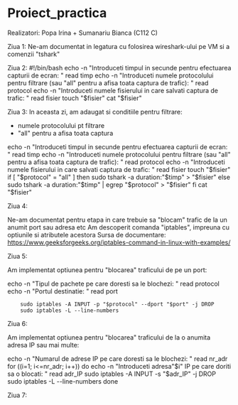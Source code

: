 # Proiect_practica
Realizatori: Popa Irina + Sumanariu Bianca (C112 C)

Ziua 1:
Ne-am documentat in legatura cu folosirea wireshark-ului pe VM si a comenzii "tshark"

Ziua 2:
#!/bin/bash
echo -n "Introduceti timpul in secunde pentru efectuarea capturii de ecran: "
read timp
echo -n "Introduceti numele protocolului pentru filtrare (sau \"all\" pentru a afisa toata captura de trafic): "
read protocol
echo -n "Introduceti numele fisierului in care salvati captura de trafic: "
read fisier
touch "$fisier"
cat "$fisier"

Ziua 3:
In aceasta zi, am adaugat si conditiile pentru filtrare:
  - numele protocolului pt filtrare
  - "all" pentru a afisa toata captura

echo -n "Introduceti timpul in secunde pentru efectuarea capturii de ecran: "
        read timp
          echo -n "Introduceti numele protocolului pentru filtrare (sau \"all\" pentru a afisa toata captura de trafic): "
          read protocol
        echo -n "Introduceti numele fisierului in care salvati captura de trafic: "
        read fisier
        touch "$fisier"
        if [  "$protocol" = "all" ]
        then
        	sudo tshark -a duration:"$timp" > "$fisier"
	else
		sudo tshark -a duration:"$timp" | egrep "$protocol" > "$fisier"
	fi	
        cat "$fisier"

Ziua 4:

Ne-am documentat pentru etapa in care trebuie sa "blocam" trafic de la un anumit port sau adresa etc
Am descoperit comanda "iptables", impreuna cu optiunile si atributele acestora
Sursa de documentare: https://www.geeksforgeeks.org/iptables-command-in-linux-with-examples/ 

Ziua 5:

Am implementat optiunea pentru "blocarea" traficului de pe un port:

echo -n "Tipul de pachete pe care doresti sa le blochezi: "
        read protocol 
        echo -n "Portul destinatie: "
        read port
        
        sudo iptables -A INPUT -p "$protocol" --dport "$port" -j DROP
        sudo iptables -L --line-numbers


Ziua 6:

Am implementat optiunea pentru "blocarea" traficului de la o anumita adresa IP sau mai multe:

echo -n "Numarul de adrese IP pe care doresti sa le blochezi: "
        read nr_adr
        for ((i=1; i<=nr_adr; i++))
        do
        	echo -n "Introduceti adresa"$i" IP pe care doriti sa o blocati: "
        	read adr_IP
        	sudo iptables -A INPUT -s "$adr_IP" -j DROP
        	sudo iptables -L --line-numbers	
        done


Ziua 7:

